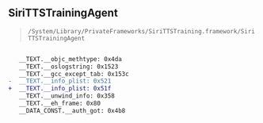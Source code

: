 ## SiriTTSTrainingAgent

> `/System/Library/PrivateFrameworks/SiriTTSTraining.framework/SiriTTSTrainingAgent`

```diff

   __TEXT.__objc_methtype: 0x4da
   __TEXT.__oslogstring: 0x1523
   __TEXT.__gcc_except_tab: 0x153c
-  __TEXT.__info_plist: 0x521
+  __TEXT.__info_plist: 0x51f
   __TEXT.__unwind_info: 0x358
   __TEXT.__eh_frame: 0x80
   __DATA_CONST.__auth_got: 0x4b8

```
